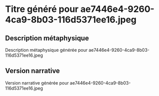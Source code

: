 # Titre généré pour ae7446e4-9260-4ca9-8b03-116d5371ee16.jpeg

## Description métaphysique
Description métaphysique générée pour ae7446e4-9260-4ca9-8b03-116d5371ee16.jpeg

## Version narrative
Version narrative générée pour ae7446e4-9260-4ca9-8b03-116d5371ee16.jpeg
